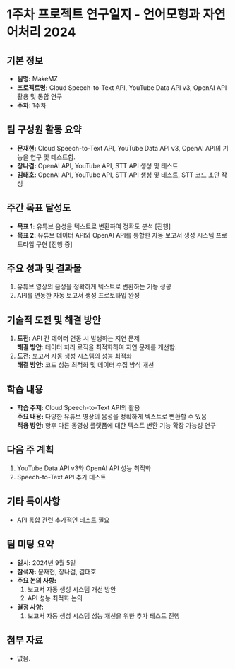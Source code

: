 # 1주차 프로젝트 연구일지 - 언어모형과 자연어처리 2024

## 기본 정보

- **팀명:** MakeMZ
- **프로젝트명:** Cloud Speech-to-Text API, YouTube Data API v3, OpenAI API 활용 및 통합 연구
- **주차:** 1주차

## 팀 구성원 활동 요약

- **문재현:** Cloud Speech-to-Text API, YouTube Data API v3, OpenAI API의 기능을 연구 및 테스트함.
- **장나겸:** OpenAI API, YouTube API, STT API 생성 및 테스트
- **김태호:** OpenAI API, YouTube API, STT API 생성 및 테스트, STT 코드 초안 작성

## 주간 목표 달성도

- **목표 1:** 유튜브 음성을 텍스트로 변환하여 정확도 분석 [진행]
- **목표 2:** 유튜브 데이터 API와 OpenAI API를 통합한 자동 보고서 생성 시스템 프로토타입 구현 [진행 중]

## 주요 성과 및 결과물

1. 유튜브 영상의 음성을 정확하게 텍스트로 변환하는 기능 성공
2. API를 연동한 자동 보고서 생성 프로토타입 완성

## 기술적 도전 및 해결 방안

1. **도전:** API 간 데이터 연동 시 발생하는 지연 문제  
   **해결 방안:** 데이터 처리 로직을 최적화하여 지연 문제를 개선함.
2. **도전:** 보고서 자동 생성 시스템의 성능 최적화  
   **해결 방안:** 코드 성능 최적화 및 데이터 수집 방식 개선

## 학습 내용

- **학습 주제:** Cloud Speech-to-Text API의 활용  
  **주요 내용:** 다양한 유튜브 영상의 음성을 정확하게 텍스트로 변환할 수 있음  
  **적용 방안:** 향후 다른 동영상 플랫폼에 대한 텍스트 변환 기능 확장 가능성 연구

## 다음 주 계획

1. YouTube Data API v3와 OpenAI API 성능 최적화
2. Speech-to-Text API 추가 테스트

## 기타 특이사항

- API 통합 관련 추가적인 테스트 필요

## 팀 미팅 요약

- **일시:** 2024년 9월 5일
- **참석자:** 문재현, 장나겸, 김태호
- **주요 논의 사항:**
  1. 보고서 자동 생성 시스템 개선 방안
  2. API 성능 최적화 논의
- **결정 사항:**
  1. 보고서 자동 생성 시스템 성능 개선을 위한 추가 테스트 진행

## 첨부 자료

- 없음.
